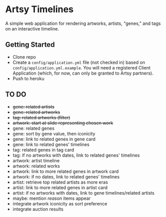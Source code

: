 Artsy Timelines
===============

A simple web application for rendering artworks, artists, "genes," and tags on an interactive timeline.

Getting Started
---------------
* Clone repo
* Create a `config/application.yml` file (not checked in) based on `config/application.yml.example`. You will need a registered Client Application (which, for now, can only be granted to Artsy partners).
* Push to heroku


TO DO
-----

* ~~gene: related artists~~
* ~~gene: related artworks~~
* ~~tag: related artworks (filter)~~
* ~~artwork: start at slide representing chosen work~~
* gene: related genes
* gene: sort by gene value, then iconicity
* gene: link to related genes in gene card
* gene: link to related genes' timelines
* tag: related genes in tag card
* tag: if no artworks with dates, link to related genes' timelines
* artwork: artist timeline
* artwork: related works
* artwork: link to more related genes in artwork card
* artwork: if no dates, link to related genes' timelines
* artist: retrieve top related artists as more eras
* artist: link to more related genes in artist card
* artist: if no artworks with dates, link to gene timelines/related artists
* maybe: mention _reason_ items appear
* integrate artwork iconicity as sort preference
* integrate auction results

